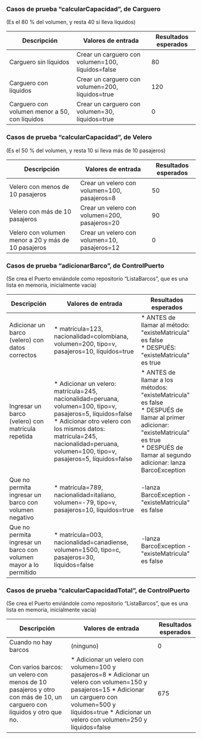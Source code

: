 ### Casos de prueba “calcularCapacidad”, de Carguero
(Es el 80 % del volumen, y resta 40 si lleva líquidos)

Descripción | Valores de entrada | Resultados esperados
----------- | ------------------ | --------------------
Carguero sin líquidos | Crear un carguero con volumen=100, líquidos=false |	80
Carguero con líquidos | Crear un carguero con volumen=200, líquidos=true | 120
Carguero con volumen menor a 50, con líquidos | Crear un carguero con volumen=30, líquidos=true | 0


### Casos de prueba “calcularCapacidad”, de Velero
(Es el 50 % del volumen, y resta 10 si lleva más de 10 pasajeros)

Descripción | Valores de entrada | Resultados esperados
----------- | ------------------ | --------------------
Velero con menos de 10 pasajeros | Crear un velero con volumen=100, pasajeros=8 | 50
Velero con más de 10 pasajeros | Crear un velero con volumen=200, pasajeros=20 | 90
Velero con volumen menor a 20 y más de 10 pasajeros | Crear un velero con volumen=10, pasajeros=12 | 0


### Casos de prueba “adicionarBarco”, de ControlPuerto
(Se crea el Puerto enviándole como repositorio “ListaBarcos”, que es una lista en memoria, inicialmente vacía)

Descripción | Valores de entrada | Resultados esperados
----------- | ------------------ | --------------------
Adicionar un barco (velero) con datos correctos	 | * matrícula=123, nacionalidad=colombiana, volumen=200, tipo=v, pasajeros=10, líquidos=true | * ANTES de llamar al método: "existeMatricula" es false <br/>* DESPUÉS: "existeMatricula" es true
Ingresar un barco (velero) con matrícula repetida | * Adicionar un velero: matrícula=245, nacionalidad=peruana, volumen=100, tipo=v, pasajeros=5, líquidos=false <br/> * Adicionar otro velero con los mismos datos: matrícula=245, nacionalidad=peruana, volumen=100, tipo=v, pasajeros=5, líquidos=false | * ANTES de llamar a los métodos: "existeMatricula" es false <br/> * DESPUÉS de llamar al primer adicionar: "existeMatricula" es true <br/> * DESPUÉS de llamar al segundo adicionar: lanza BarcoException
Que no permita ingresar un barco con volumen negativo | * matrícula=789, nacionalidad=italiano, volumen=-79, tipo=v, pasajeros=10, líquidos=true | -lanza BarcoException -"existeMatricula" es false
Que no permita ingresar un barco con volumen mayor a lo permitido | * matrícula=003, nacionalidad=canadiense, volumen=1500,  tipo=c, pasajeros=30, líquidos=false | -lanza BarcoException -"existeMatricula" es false


### Casos de prueba “calcularCapacidadTotal”, de ControlPuerto
(Se crea el Puerto enviándole como repositorio “ListaBarcos”, que es una lista en memoria, inicialmente vacía)

Descripción | Valores de entrada | Resultados esperados
----------- | ------------------ | --------------------
Cuando no hay barcos | (ninguno) | 0
Con varios barcos: un velero con menos de 10 pasajeros y otro con más de 10, un carguero con líquidos y otro que no. | * Adicionar un velero con volumen=100 y pasajeros=8 * Adicionar un velero con volumen=150 y pasajeros=15 * Adicionar un carguero con volumen=500 y líquidos=true * Adicionar un velero con volumen=250 y líquidos=false | 675

